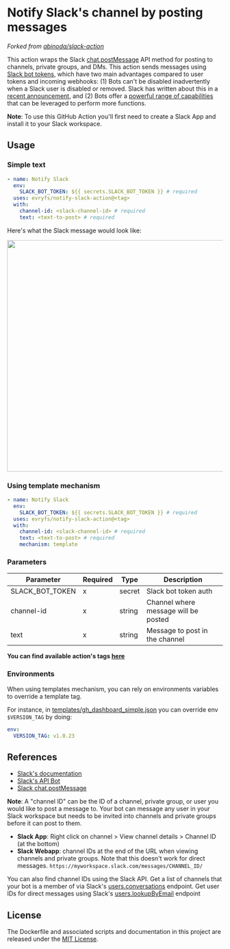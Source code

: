 # Notify Slack's channel by posting messages

_Forked from [abinoda/slack-action](https://github.com/abinoda/slack-action)_

This action wraps the Slack [chat.postMessage](https://api.slack.com/methods/chat.postMessage) API method for posting to channels, private groups, and DMs. This action sends messages using [Slack bot tokens](https://api.slack.com/docs/token-types), which have two main advantages compared to user tokens and incoming webhooks: (1) Bots can't be disabled inadvertently when a Slack user is disabled or removed. Slack has written about this in a [recent announcement](https://medium.com/slack-developer-blog/the-latest-with-app-tokens-fe878d44130c), and (2) Bots offer a [powerful range of capabilities](https://api.slack.com/bot-users) that can be leveraged to perform more functions.

**Note**: To use this GitHub Action you'll first need to create a Slack App and install it to your Slack workspace.

## Usage

### Simple text

```yaml
- name: Notify Slack
  env:
    SLACK_BOT_TOKEN: ${{ secrets.SLACK_BOT_TOKEN }} # required
  uses: evryfs/notify-slack-action@<tag>
  with:
    channel-id: <slack-channel-id> # required
    text: <text-to-post> # required
```

Here's what the Slack message would look like:

<img src="docs/images/slack-message-example.png" width="540">

### Using template mechanism

```yaml
- name: Notify Slack
  env:
    SLACK_BOT_TOKEN: ${{ secrets.SLACK_BOT_TOKEN }} # required
  uses: evryfs/notify-slack-action@<tag>
  with:
    channel-id: <slack-channel-id> # required
    text: <text-to-post> # required
    mechanism: template
```

### Parameters

| **Parameter**   | **Required** | **Type** | **Description**                      |
| --------------- | ------------ | -------- | ------------------------------------ |
| SLACK_BOT_TOKEN | x            | secret   | Slack bot token auth                 |
| channel-id      | x            | string   | Channel where message will be posted |
| text            | x            | string   | Message to post in the channel       |

**You can find available action's tags [here](https://github.com/evryfs/notify-slack-action/tags)**

### Environments

When using templates mechanism, you can rely on environments variables to override a template tag.

For instance, in [templates/gh_dashboard_simple.json](./templates/gh_dashboard_simple.json) you can override env `$VERSION_TAG` by doing:

```yaml
env:
  VERSION_TAG: v1.0.23
```

## References

- [Slack's documentation](https://api.slack.com/docs/messages)
- [Slack's API Bot](https://api.slack.com/authentication/basics)
- [Slack chat.postMessage](https://api.slack.com/methods/chat.postMessage)

**Note**: A "channel ID" can be the ID of a channel, private group, or user you would like to post a message to. Your bot can message any user in your Slack workspace but needs to be invited into channels and private groups before it can post to them.

- **Slack App**: Right click on channel > View channel details > Channel ID (at the bottom)
- **Slack Webapp**: channel IDs at the end of the URL when viewing channels and private groups. Note that this doesn't work for direct messages. `https://myworkspace.slack.com/messages/CHANNEL_ID/`

You can also find channel IDs using the Slack API. Get a list of channels that your bot is a member of via Slack's [users.conversations](https://api.slack.com/methods/users.conversations) endpoint. Get user IDs for direct messages using Slack's [users.lookupByEmail](https://api.slack.com/methods/users.lookupByEmail) endpoint

## License

The Dockerfile and associated scripts and documentation in this project are released under the [MIT License](LICENSE).
